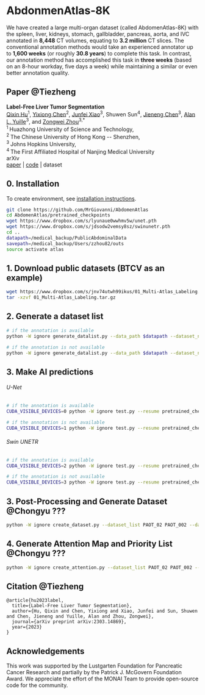 # AbdonmenAtlas-8K

We have created a large multi-organ dataset (called AbdomenAtlas-8K) with the spleen, liver, kidneys, stomach, gallbladder, pancreas, aorta, and IVC annotated in **8,448** CT volumes, equating to **3.2 million** CT slices. The conventional annotation methods would take an experienced annotator up to **1,600 weeks** (or roughly **30.8 years**) to complete this task. In contrast, our annotation method has accomplished this task in **three weeks** (based on an 8-hour workday, five days a week) while maintaining a similar or even better annotation quality.

## Paper @Tiezheng

<b>Label-Free Liver Tumor Segmentation</b> <br/>
[Qixin Hu](https://scholar.google.com/citations?user=EqD5GP8AAAAJ&hl=en)<sup>1</sup>, [Yixiong Chen](https://scholar.google.com/citations?hl=en&user=bVHYVXQAAAAJ)<sup>2</sup>, [Junfei Xiao](https://lambert-x.github.io/)<sup>3</sup>, Shuwen Sun<sup>4</sup>, [Jieneng Chen](https://scholar.google.com/citations?hl=en&user=yLYj88sAAAAJ)<sup>3</sup>, [Alan L. Yuille](https://www.cs.jhu.edu/~ayuille/)<sup>3</sup>, and [Zongwei Zhou](https://www.zongweiz.com/)<sup>3,*</sup> <br/>
<sup>1 </sup>Huazhong University of Science and Technology,  <br/>
<sup>2 </sup>The Chinese University of Hong Kong -- Shenzhen,  <br/>
<sup>3 </sup>Johns Hopkins University,   <br/>
<sup>4 </sup>The First Affiliated Hospital of Nanjing Medical University <br/>
arXiv <br/>
[paper](https://arxiv.org/pdf/2303.14869.pdf) | [code](https://github.com/MrGiovanni/SyntheticTumors) | dataset

## 0. Installation

To create environment, see [installation instructions](INSTALL.md).
```bash
git clone https://github.com/MrGiovanni/AbdomenAtlas
cd AbdomenAtlas/pretrained_checkpoints
wget https://www.dropbox.com/s/lyunaue0wwhmv5w/unet.pth
wget https://www.dropbox.com/s/jdsodw2vemsy8sz/swinunetr.pth
cd ..
datapath=/medical_backup/PublicAbdominalData
savepath=/medical_backup/Users/zzhou82/outs
source activate atlas
```


## 1. Download public datasets (BTCV as an example)

```bash
wget https://www.dropbox.com/s/jnv74utwh99ikus/01_Multi-Atlas_Labeling.tar.gz # 01 Multi-Atlas_Labeling.tar.gz (1.53 GB)
tar -xzvf 01_Multi-Atlas_Labeling.tar.gz
```

## 2. Generate a dataset list

```bash
# if the annotation is available
python -W ignore generate_datalist.py --data_path $datapath --dataset_name 01_Multi-Atlas_Labeling --folder img label --out ./dataset/dataset_list --save_file PAOT_01_wt_label.txt

# if the annotation is not available
python -W ignore generate_datalist.py --data_path $datapath --dataset_name 01_Multi-Atlas_Labeling --folder img --out ./dataset/dataset_list --save_file PAOT_01_wo_label.txt
```

## 3. Make AI predictions

###### U-Net
```bash
# if the annotation is available
CUDA_VISIBLE_DEVICES=0 python -W ignore test.py --resume pretrained_checkpoints/unet.pth --backbone unet --save_dir $savepath --dataset_list PAOT_01_wt_label --data_root_path $datapath --original_label  --store_entropy --store_soft_pred --store_result >> logs/PAOT_01_wt_label_unet.txt

# if the annotation is not available
CUDA_VISIBLE_DEVICES=1 python -W ignore test.py --resume pretrained_checkpoints/unet.pth --backbone unet --save_dir $savepath --dataset_list PAOT_01_wo_label --data_root_path $datapath  --store_entropy --store_soft_pred --store_result >> logs/PAOT_01_wo_label_unet.txt
```

###### Swin UNETR
```bash
# if the annotation is available
CUDA_VISIBLE_DEVICES=2 python -W ignore test.py --resume pretrained_checkpoints/swinunetr.pth --backbone swinunetr --save_dir $savepath --dataset_list PAOT_01_wt_label --data_root_path $datapath --original_label  --store_entropy --store_soft_pred --store_result >> logs/PAOT_01_wt_label_swinunetr.txt

# if the annotation is not available
CUDA_VISIBLE_DEVICES=3 python -W ignore test.py --resume pretrained_checkpoints/swinunetr.pth --backbone swinunetr --save_dir $savepath --dataset_list PAOT_01_wo_label --data_root_path $datapath  --store_entropy --store_soft_pred --store_result >> logs/PAOT_01_wo_label_swinunetr.txt
```


## 3. Post-Processing and Generate Dataset @Chongyu ???
```bash
python -W ignore create_dataset.py --dataset_list PAOT_02 PAOT_002 --data_root_path /ccvl/net/ccvl15/chongyu/LargePseudoDataset --save_dir /ccvl/net/ccvl15/chongyu/LargePseudoDataset --model_list unet nnunet --create_dataset --cpu >> /home/chongyu/tmp/average_02.txt
```

## 4. Generate Attention Map and Priority List @Chongyu ???
```bash
python -W ignore create_attention.py --dataset_list PAOT_02 PAOT_002 --data_root_path /ccvl/net/ccvl15/chongyu/LargePseudoDataset --model_list unet nnunet --save_consistency --save_entropy --save_overlap >> /home/chongyu/tmp/priority_02.txt
```

## Citation @Tiezheng

```
@article{hu2023label,
  title={Label-Free Liver Tumor Segmentation},
  author={Hu, Qixin and Chen, Yixiong and Xiao, Junfei and Sun, Shuwen and Chen, Jieneng and Yuille, Alan and Zhou, Zongwei},
  journal={arXiv preprint arXiv:2303.14869},
  year={2023}
}
```

## Acknowledgements
This work was supported by the Lustgarten Foundation for Pancreatic Cancer Research and partially by the Patrick J. McGovern Foundation Award. We appreciate the effort of the MONAI Team to provide open-source code for the community.
